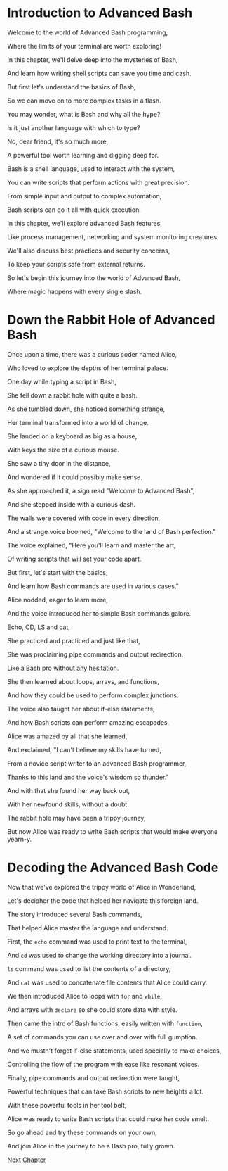 # Introduction to Advanced Bash

Welcome to the world of Advanced Bash programming,

Where the limits of your terminal are worth exploring!

In this chapter, we'll delve deep into the mysteries of Bash,

And learn how writing shell scripts can save you time and cash.

But first let's understand the basics of Bash,

So we can move on to more complex tasks in a flash.

You may wonder, what is Bash and why all the hype?

Is it just another language with which to type?

No, dear friend, it's so much more,

A powerful tool worth learning and digging deep for.

Bash is a shell language, used to interact with the system,

You can write scripts that perform actions with great precision.

From simple input and output to complex automation,

Bash scripts can do it all with quick execution.

In this chapter, we'll explore advanced Bash features,

Like process management, networking and system monitoring creatures.

We'll also discuss best practices and security concerns,

To keep your scripts safe from external returns.

So let's begin this journey into the world of Advanced Bash,

Where magic happens with every single slash.
# Down the Rabbit Hole of Advanced Bash

Once upon a time, there was a curious coder named Alice,

Who loved to explore the depths of her terminal palace.

One day while typing a script in Bash,

She fell down a rabbit hole with quite a bash.

As she tumbled down, she noticed something strange,

Her terminal transformed into a world of change.

She landed on a keyboard as big as a house,

With keys the size of a curious mouse.

She saw a tiny door in the distance,

And wondered if it could possibly make sense.

As she approached it, a sign read "Welcome to Advanced Bash",

And she stepped inside with a curious dash.

The walls were covered with code in every direction,

And a strange voice boomed, "Welcome to the land of Bash perfection."

The voice explained, "Here you'll learn and master the art,

Of writing scripts that will set your code apart.

But first, let's start with the basics,

And learn how Bash commands are used in various cases."

Alice nodded, eager to learn more,

And the voice introduced her to simple Bash commands galore.

Echo, CD, LS and cat,

She practiced and practiced and just like that,

She was proclaiming pipe commands and output redirection,

Like a Bash pro without any hesitation.

She then learned about loops, arrays, and functions,

And how they could be used to perform complex junctions.

The voice also taught her about if-else statements,

And how Bash scripts can perform amazing escapades.

Alice was amazed by all that she learned,

And exclaimed, "I can't believe my skills have turned,

From a novice script writer to an advanced Bash programmer,

Thanks to this land and the voice's wisdom so thunder."

And with that she found her way back out,

With her newfound skills, without a doubt.

The rabbit hole may have been a trippy journey,

But now Alice was ready to write Bash scripts that would make everyone yearn-y.
# Decoding the Advanced Bash Code

Now that we've explored the trippy world of Alice in Wonderland,

Let's decipher the code that helped her navigate this foreign land.

The story introduced several Bash commands,

That helped Alice master the language and understand.

First, the `echo` command was used to print text to the terminal,

And `cd` was used to change the working directory into a journal.

`ls` command was used to list the contents of a directory,

And `cat` was used to concatenate file contents that Alice could carry.

We then introduced Alice to loops with `for` and `while`,

And arrays with `declare` so she could store data with style.

Then came the intro of Bash functions, easily written with `function`,

A set of commands you can use over and over with full gumption.

And we mustn't forget if-else statements, used specially to make choices,

Controlling the flow of the program with ease like resonant voices.

Finally, pipe commands and output redirection were taught,

Powerful techniques that can take Bash scripts to new heights a lot.

With these powerful tools in her tool belt,

Alice was ready to write Bash scripts that could make her code smelt.

So go ahead and try these commands on your own,

And join Alice in the journey to be a Bash pro, fully grown.


[Next Chapter](02_Chapter02.md)